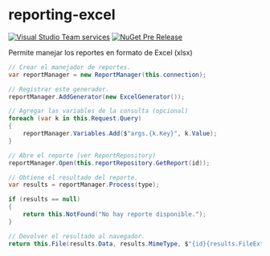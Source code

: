 # reporting-excel

[![Visual Studio Team services](https://img.shields.io/vso/build/huchim/b3010c88-dae9-415b-a73f-d0d3d47d8073/3.svg)]()
[![NuGet Pre Release](https://img.shields.io/nuget/vpre/Jaguar.Reporting.Excel.svg?style=flat-square)]()

Permite manejar los reportes en formato de Excel (xlsx)

```csharp
// Crear el manejador de reportes.
var reportManager = new ReportManager(this.connection);

// Registrar este generador.
reportManager.AddGenerator(new ExcelGenerator());

// Agregar las variables de la consulta (opcional)
foreach (var k in this.Request.Query)
{
    reportManager.Variables.Add($"args.{k.Key}", k.Value);
}

// Abre el reporte (ver ReportRepository)
reportManager.Open(this.reportRepository.GetReport(id));

// Obtiene el resultado del reporte.
var results = reportManager.Process(type);

if (results == null)
{
    return this.NotFound("No hay reporte disponible.");
}

// Devolver el resultado al navegador.
return this.File(results.Data, results.MimeType, $"{id}{results.FileExtension}");
```

